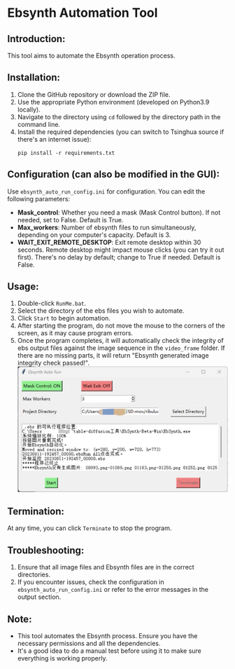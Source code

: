 # Ebsynth Automation Tool

## Introduction:
This tool aims to automate the Ebsynth operation process.

## Installation:
1. Clone the GitHub repository or download the ZIP file.
2. Use the appropriate Python environment (developed on Python3.9 locally).
3. Navigate to the directory using `cd` followed by the directory path in the command line.
4. Install the required dependencies (you can switch to Tsinghua source if there's an internet issue):
    ```
    pip install -r requirements.txt
    ```

## Configuration (can also be modified in the GUI):
Use `ebsynth_auto_run_config.ini` for configuration. You can edit the following parameters:
- **Mask_control**: Whether you need a mask (Mask Control button). If not needed, set to False. Default is True.
- **Max_workers**: Number of ebsynth files to run simultaneously, depending on your computer's capacity. Default is 3.
- **WAIT_EXIT_REMOTE_DESKTOP**: Exit remote desktop within 30 seconds. Remote desktop might impact mouse clicks (you can try it out first). There's no delay by default; change to True if needed. Default is False.

## Usage:
1. Double-click `RunMe.bat`.
2. Select the directory of the ebs files you wish to automate.
3. Click `Start` to begin automation.
4. After starting the program, do not move the mouse to the corners of the screen, as it may cause program errors.
5. Once the program completes, it will automatically check the integrity of ebs output files against the image sequence in the `video_frame` folder. If there are no missing parts, it will return "Ebsynth generated image integrity check passed!".
![GUI Schematic](./images/gui.png)

## Termination:
At any time, you can click `Terminate` to stop the program.

## Troubleshooting:
1. Ensure that all image files and Ebsynth files are in the correct directories.
2. If you encounter issues, check the configuration in `ebsynth_auto_run_config.ini` or refer to the error messages in the output section.

## Note:
- This tool automates the Ebsynth process. Ensure you have the necessary permissions and all the dependencies.
- It's a good idea to do a manual test before using it to make sure everything is working properly.
